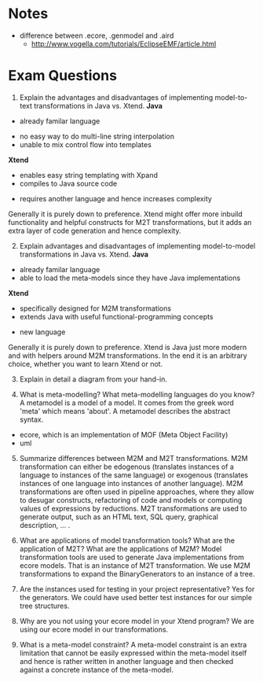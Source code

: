 # Notes
- difference between .ecore, .genmodel and .aird
   - http://www.vogella.com/tutorials/EclipseEMF/article.html

# Exam Questions

1. Explain the advantages and disadvantages of implementing model-to-text transformations in Java vs. Xtend.
**Java**
+ already familar language
- no easy way to do multi-line string interpolation
- unable to mix control flow into templates

**Xtend**
+ enables easy string templating with Xpand
+ compiles to Java source code
- requires another language and hence increases complexity

Generally it is purely down to preference. Xtend might offer more inbuild functionality and helpful constructs
for M2T transformations, but it adds an extra layer of code generation and hence complexity.

2. Explain advantages and disadvantages of implementing model-to-model transformations in Java vs. Xtend.
**Java**
+ already familar language
+ able to load the meta-models since they have Java implementations

**Xtend**
+ specifically designed for M2M transformations
+ extends Java with useful functional-programming concepts
- new language

Generally it is purely down to preference. Xtend is Java just more modern and with helpers around M2M transformations.
In the end it is an arbitrary choice, whether you want to learn Xtend or not.

3. Explain in detail a diagram from your hand-in.

4. What is meta-modelling? What meta-modelling languages do you know?
A metamodel is a model of a model. It comes from the greek word 'meta' which means 'about'. 
A metamodel describes the abstract syntax.
- ecore, which is an implementation of MOF (Meta Object Facility)
- uml

5. Summarize differences between M2M and M2T transformations.
M2M transformation can either be edogenous (translates instances of a language to instances of the same language) or exogenous (translates 
instances of one language into instances of another language). M2M transformations are often used in pipeline approaches, where they allow
to desugar constructs, refactoring of code and models or computing values of expressions by reductions. M2T transformations are used
to generate output, such as an HTML text, SQL query, graphical description, ... .

6. What are applications of model transformation tools? What are the application of M2T? What are the applications of M2M?
Model transformation tools are used to generate Java implementations from ecore models. That is an instance of M2T transformation.
We use M2M transformations to expand the BinaryGenerators to an instance of a tree.

7. Are the instances used for testing in your project representative?
Yes for the generators. We could have used better test instances for our simple tree structures.

8. Why are you not using your ecore model in your Xtend program?
We are using our ecore model in our transformations.

9. What is a meta-model constraint?
A meta-model constraint is an extra limitation that cannot be easily expressed within the meta-model itself and hence
is rather written in another language and then checked against a concrete instance of the meta-model.
